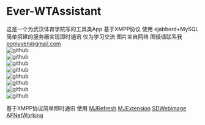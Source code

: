 # Ever-WTAssistant
这是一个为武汉体育学院写的工具类App 基于XMPP协议  使用 ejabberd+MySQL 简单搭建的服务器实现即时通讯 仅为学习交流 图片来自网络 图侵请联系我 pomyven@gmail.com<br />
![github](https://github.com/ofEver/Ever-WTAssistant/blob/master/ScreenShots/1.gif "github")<br />
![github](https://github.com/ofEver/Ever-WTAssistant/blob/master/ScreenShots/8.gif "github")<br />
![github](https://github.com/ofEver/Ever-WTAssistant/blob/master/ScreenShots/2.gif "github")<br />
![github](https://github.com/ofEver/Ever-WTAssistant/blob/master/ScreenShots/3.gif "github")<br />
![github](https://github.com/ofEver/Ever-WTAssistant/blob/master/ScreenShots/4.gif "github")<br />
![github](https://github.com/ofEver/Ever-WTAssistant/blob/master/ScreenShots/5.gif "github")<br />
![github](https://github.com/ofEver/Ever-WTAssistant/blob/master/ScreenShots/6.gif "github")<br />
![github](https://github.com/ofEver/Ever-WTAssistant/blob/master/ScreenShots/7.gif "github")<br />
  


基于XMPP协议简单即时通讯 使用 [MJRefresh](https://github.com/CoderMJLee/MJRefresh) [MJExtension](https://github.com/CoderMJLee/MJExtension) [SDWebimage](https://github.com/rs/SDWebImage) [AFNetWorking](https://github.com/AFNetworking/AFNetworking)<br /> 
